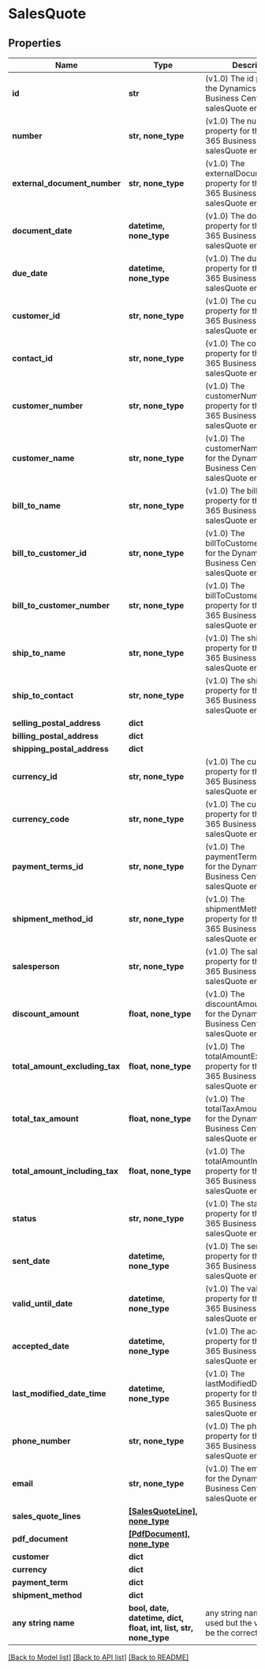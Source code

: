 # SalesQuote


## Properties
Name | Type | Description | Notes
------------ | ------------- | ------------- | -------------
**id** | **str** | (v1.0) The id property for the Dynamics 365 Business Central salesQuote entity | [optional] 
**number** | **str, none_type** | (v1.0) The number property for the Dynamics 365 Business Central salesQuote entity | [optional] 
**external_document_number** | **str, none_type** | (v1.0) The externalDocumentNumber property for the Dynamics 365 Business Central salesQuote entity | [optional] 
**document_date** | **datetime, none_type** | (v1.0) The documentDate property for the Dynamics 365 Business Central salesQuote entity | [optional] 
**due_date** | **datetime, none_type** | (v1.0) The dueDate property for the Dynamics 365 Business Central salesQuote entity | [optional] 
**customer_id** | **str, none_type** | (v1.0) The customerId property for the Dynamics 365 Business Central salesQuote entity | [optional] 
**contact_id** | **str, none_type** | (v1.0) The contactId property for the Dynamics 365 Business Central salesQuote entity | [optional] 
**customer_number** | **str, none_type** | (v1.0) The customerNumber property for the Dynamics 365 Business Central salesQuote entity | [optional] 
**customer_name** | **str, none_type** | (v1.0) The customerName property for the Dynamics 365 Business Central salesQuote entity | [optional] 
**bill_to_name** | **str, none_type** | (v1.0) The billToName property for the Dynamics 365 Business Central salesQuote entity | [optional] 
**bill_to_customer_id** | **str, none_type** | (v1.0) The billToCustomerId property for the Dynamics 365 Business Central salesQuote entity | [optional] 
**bill_to_customer_number** | **str, none_type** | (v1.0) The billToCustomerNumber property for the Dynamics 365 Business Central salesQuote entity | [optional] 
**ship_to_name** | **str, none_type** | (v1.0) The shipToName property for the Dynamics 365 Business Central salesQuote entity | [optional] 
**ship_to_contact** | **str, none_type** | (v1.0) The shipToContact property for the Dynamics 365 Business Central salesQuote entity | [optional] 
**selling_postal_address** | **dict** |  | [optional] 
**billing_postal_address** | **dict** |  | [optional] 
**shipping_postal_address** | **dict** |  | [optional] 
**currency_id** | **str, none_type** | (v1.0) The currencyId property for the Dynamics 365 Business Central salesQuote entity | [optional] 
**currency_code** | **str, none_type** | (v1.0) The currencyCode property for the Dynamics 365 Business Central salesQuote entity | [optional] 
**payment_terms_id** | **str, none_type** | (v1.0) The paymentTermsId property for the Dynamics 365 Business Central salesQuote entity | [optional] 
**shipment_method_id** | **str, none_type** | (v1.0) The shipmentMethodId property for the Dynamics 365 Business Central salesQuote entity | [optional] 
**salesperson** | **str, none_type** | (v1.0) The salesperson property for the Dynamics 365 Business Central salesQuote entity | [optional] 
**discount_amount** | **float, none_type** | (v1.0) The discountAmount property for the Dynamics 365 Business Central salesQuote entity | [optional] 
**total_amount_excluding_tax** | **float, none_type** | (v1.0) The totalAmountExcludingTax property for the Dynamics 365 Business Central salesQuote entity | [optional] 
**total_tax_amount** | **float, none_type** | (v1.0) The totalTaxAmount property for the Dynamics 365 Business Central salesQuote entity | [optional] 
**total_amount_including_tax** | **float, none_type** | (v1.0) The totalAmountIncludingTax property for the Dynamics 365 Business Central salesQuote entity | [optional] 
**status** | **str, none_type** | (v1.0) The status property for the Dynamics 365 Business Central salesQuote entity | [optional] 
**sent_date** | **datetime, none_type** | (v1.0) The sentDate property for the Dynamics 365 Business Central salesQuote entity | [optional] 
**valid_until_date** | **datetime, none_type** | (v1.0) The validUntilDate property for the Dynamics 365 Business Central salesQuote entity | [optional] 
**accepted_date** | **datetime, none_type** | (v1.0) The acceptedDate property for the Dynamics 365 Business Central salesQuote entity | [optional] 
**last_modified_date_time** | **datetime, none_type** | (v1.0) The lastModifiedDateTime property for the Dynamics 365 Business Central salesQuote entity | [optional] 
**phone_number** | **str, none_type** | (v1.0) The phoneNumber property for the Dynamics 365 Business Central salesQuote entity | [optional] 
**email** | **str, none_type** | (v1.0) The email property for the Dynamics 365 Business Central salesQuote entity | [optional] 
**sales_quote_lines** | [**[SalesQuoteLine], none_type**](SalesQuoteLine.md) |  | [optional] 
**pdf_document** | [**[PdfDocument], none_type**](PdfDocument.md) |  | [optional] 
**customer** | **dict** |  | [optional] 
**currency** | **dict** |  | [optional] 
**payment_term** | **dict** |  | [optional] 
**shipment_method** | **dict** |  | [optional] 
**any string name** | **bool, date, datetime, dict, float, int, list, str, none_type** | any string name can be used but the value must be the correct type | [optional]

[[Back to Model list]](../README.md#documentation-for-models) [[Back to API list]](../README.md#documentation-for-api-endpoints) [[Back to README]](../README.md)


